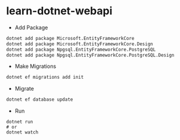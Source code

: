 # learn-dotnet-webapi

- Add Package
```bash
dotnet add package Microsoft.EntityFrameworkCore
dotnet add package Microsoft.EntityFrameworkCore.Design
dotnet add package Npgsql.EntityFrameworkCore.PostgreSQL
dotnet add package Npgsql.EntityFrameworkCore.PostgreSQL.Design
```

- Make Migrations
```bash
dotnet ef migrations add init
```

- Migrate
```bash
dotnet ef database update
```

- Run
```
dotnet run
# or
dotnet watch
```